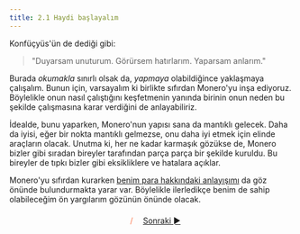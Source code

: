 ```yaml
---
title: 2.1 Haydi başlayalım
---
```


Konfüçyüs'ün de dediği gibi:

>"Duyarsam unuturum.  Görürsem hatırlarım.  Yaparsam anlarım."

Burada *okumakla* sınırlı olsak da, *yapmaya* olabildiğince yaklaşmaya
çalışalım.  Bunun için, varsayalım ki birlikte sıfırdan Monero'yu inşa
ediyoruz.  Böylelikle onun nasıl çalıştığını keşfetmenin yanında
birinin onun neden bu şekilde çalışmasına karar verdiğini de
anlayabiliriz.

İdealde, bunu yaparken, Monero'nun yapısı sana da mantıklı gelecek.
Daha da iyisi, eğer bir nokta mantıklı gelmezse, onu daha iyi etmek
için elinde araçların olacak.  Unutma ki, her ne kadar karmaşık
gözükse de, Monero bizler gibi sıradan bireyler tarafından parça parça
bir şekilde kuruldu.  Bu bireyler de tıpkı bizler gibi eksikliklere ve
hatalara açıklar.

Monero'yu sıfırdan kurarken [benim para hakkındaki
anlayışımı](2.02_money_is_a_battery.md) da göz önünde bulundurmakta
yarar var.  Böylelikle ilerledikçe benim de sahip olabileceğim ön
yargılarım gözünün önünde olacak.



<p align='center' style='margin-top: 1.5em;'><span style='margin-right: 1em;'></span> <span style='color: #ff774d;'>/</span> <span style='margin-left: 1em;'><a href="./2.02_money_is_a_battery.md">Sonraki ►</a></span></p>

